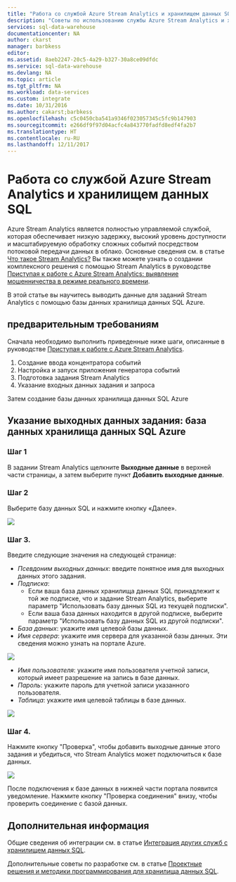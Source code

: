 ```yaml
---
title: "Работа со службой Azure Stream Analytics и хранилищем данных SQL | Документация Майкрософт"
description: "Советы по использованию службы Azure Stream Analytics и хранилища данных SQL для разработки решений."
services: sql-data-warehouse
documentationcenter: NA
author: ckarst
manager: barbkess
editor: 
ms.assetid: 8aeb2247-20c5-4a29-b327-30a8ce09dfdc
ms.service: sql-data-warehouse
ms.devlang: NA
ms.topic: article
ms.tgt_pltfrm: NA
ms.workload: data-services
ms.custom: integrate
ms.date: 10/31/2016
ms.author: cakarst;barbkess
ms.openlocfilehash: c5c0450cba541a9346f023057345c5fc9b147903
ms.sourcegitcommit: e266df9f97d04acfc4a843770fadfd8edf4fa2b7
ms.translationtype: HT
ms.contentlocale: ru-RU
ms.lasthandoff: 12/11/2017
---
```

# <a name="use-azure-stream-analytics-with-sql-data-warehouse"></a>Работа со службой Azure Stream Analytics и хранилищем данных SQL
Azure Stream Analytics является полностью управляемой службой, которая обеспечивает низкую задержку, высокий уровень доступности и масштабируемую обработку сложных событий посредством потоковой передачи данных в облако. Основные сведения см. в статье [Что такое Stream Analytics?][Introduction to Azure Stream Analytics] Вы также можете узнать о создании комплексного решения с помощью Stream Analytics в руководстве [Приступая к работе с Azure Stream Analytics: выявление мошенничества в режиме реального времени][Get started using Azure Stream Analytics].

В этой статье вы научитесь выводить данные для заданий Stream Analytics с помощью базы данных хранилища данных SQL Azure.

## <a name="prerequisites"></a>предварительным требованиям
Сначала необходимо выполнить приведенные ниже шаги, описанные в руководстве [Приступая к работе с Azure Stream Analytics][Get started using Azure Stream Analytics].  

1. Создание ввода концентратора событий
2. Настройка и запуск приложения генератора событий
3. Подготовка задания Stream Analytics
4. Указание входных данных задания и запроса

Затем создание базы данных хранилища данных SQL Azure

## <a name="specify-job-output-azure-sql-data-warehouse-database"></a>Указание выходных данных задания: база данных хранилища данных SQL Azure
### <a name="step-1"></a>Шаг 1
В задании Stream Analytics щелкните **Выходные данные** в верхней части страницы, а затем выберите пункт **Добавить выходные данные**.

### <a name="step-2"></a>Шаг 2
Выберите базу данных SQL и нажмите кнопку «Далее».

![][add-output]

### <a name="step-3"></a>Шаг 3.
Введите следующие значения на следующей странице:

* *Псевдоним выходных данных*: введите понятное имя для выходных данных этого задания.
* *Подписка*:
  * Если ваша база данных хранилища данных SQL принадлежит к той же подписке, что и задание Stream Analytics, выберите параметр "Использовать базу данных SQL из текущей подписки".
  * Если ваша база данных находится в другой подписке, выберите параметр "Использовать базу данных SQL из другой подписки".
* *База данных*: укажите имя целевой базы данных.
* *Имя сервера*: укажите имя сервера для указанной базы данных. Эти сведения можно узнать на портале Azure.

![][server-name]

* *Имя пользователя*: укажите имя пользователя учетной записи, который имеет разрешение на запись в базе данных.
* *Пароль*: укажите пароль для учетной записи указанного пользователя.
* *Таблица*: укажите имя целевой таблицы в базе данных.

![][add-database]

### <a name="step-4"></a>Шаг 4.
Нажмите кнопку "Проверка", чтобы добавить выходные данные этого задания и убедиться, что Stream Analytics может подключиться к базе данных.

![][test-connection]

После подключения к базе данных в нижней части портала появится уведомление. Нажмите кнопку "Проверка соединения" внизу, чтобы проверить соединение с базой данных.

## <a name="next-steps"></a>Дополнительная информация
Общие сведения об интеграции см. в статье [Интеграция других служб с хранилищем данных SQL][SQL Data Warehouse integration overview].

Дополнительные советы по разработке см. в статье [Проектные решения и методики программирования для хранилища данных SQL][SQL Data Warehouse development overview].

<!--Image references-->

[add-output]: ./media/sql-data-warehouse-integrate-azure-stream-analytics/add-output.png
[server-name]: ./media/sql-data-warehouse-integrate-azure-stream-analytics/dw-server-name.png
[add-database]: ./media/sql-data-warehouse-integrate-azure-stream-analytics/add-database.png
[test-connection]: ./media/sql-data-warehouse-integrate-azure-stream-analytics/test-connection.png

<!--Article references-->

[Introduction to Azure Stream Analytics]: ../stream-analytics/stream-analytics-introduction.md
[Get started using Azure Stream Analytics]: ../stream-analytics/stream-analytics-real-time-fraud-detection.md
[SQL Data Warehouse development overview]:  ./sql-data-warehouse-overview-develop.md
[SQL Data Warehouse integration overview]:  ./sql-data-warehouse-overview-integrate.md

<!--MSDN references-->

<!--Other Web references-->
[Azure Stream Analytics documentation]: http://azure.microsoft.com/documentation/services/stream-analytics/
